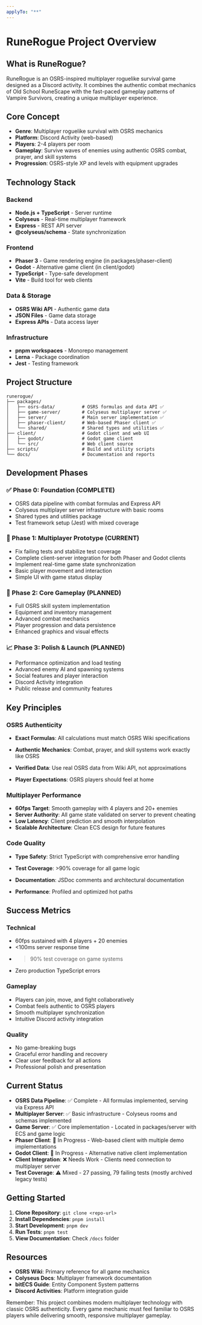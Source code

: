 ```yaml
---
applyTo: "**"
---
```


# RuneRogue Project Overview

## What is RuneRogue?

RuneRogue is an OSRS-inspired multiplayer roguelike survival game designed as a Discord activity. It combines the authentic combat mechanics of Old School RuneScape with the fast-paced gameplay patterns of Vampire Survivors, creating a unique multiplayer experience.

## Core Concept

- **Genre**: Multiplayer roguelike survival with OSRS mechanics
- **Platform**: Discord Activity (web-based)
- **Players**: 2-4 players per room
- **Gameplay**: Survive waves of enemies using authentic OSRS combat, prayer, and skill systems
- **Progression**: OSRS-style XP and levels with equipment upgrades

## Technology Stack

### Backend

- **Node.js + TypeScript** - Server runtime
- **Colyseus** - Real-time multiplayer framework
- **Express** - REST API server
- **@colyseus/schema** - State synchronization

### Frontend

- **Phaser 3** - Game rendering engine (in packages/phaser-client)
- **Godot** - Alternative game client (in client/godot)
- **TypeScript** - Type-safe development
- **Vite** - Build tool for web clients

### Data & Storage

- **OSRS Wiki API** - Authentic game data
- **JSON Files** - Game data storage
- **Express APIs** - Data access layer

### Infrastructure

- **pnpm workspaces** - Monorepo management
- **Lerna** - Package coordination
- **Jest** - Testing framework

## Project Structure

```
runerogue/
├── packages/
│   ├── osrs-data/          # OSRS formulas and data API ✅
│   ├── game-server/        # Colyseus multiplayer server ✅
│   ├── server/             # Main server implementation ✅
│   ├── phaser-client/      # Web-based Phaser client ✅
│   └── shared/             # Shared types and utilities ✅
├── client/                 # Godot client and web UI
│   ├── godot/              # Godot game client
│   └── src/                # Web client source
├── scripts/                # Build and utility scripts
└── docs/                   # Documentation and reports
```

## Development Phases

### ✅ Phase 0: Foundation (COMPLETE)

- OSRS data pipeline with combat formulas and Express API
- Colyseus multiplayer server infrastructure with basic rooms
- Shared types and utilities package
- Test framework setup (Jest) with mixed coverage

### 🎯 Phase 1: Multiplayer Prototype (CURRENT)

- Fix failing tests and stabilize test coverage
- Complete client-server integration for both Phaser and Godot clients
- Implement real-time game state synchronization
- Basic player movement and interaction
- Simple UI with game status display

### 🚀 Phase 2: Core Gameplay (PLANNED)

- Full OSRS skill system implementation
- Equipment and inventory management
- Advanced combat mechanics
- Player progression and data persistence
- Enhanced graphics and visual effects

### 📈 Phase 3: Polish & Launch (PLANNED)

- Performance optimization and load testing
- Advanced enemy AI and spawning systems
- Social features and player interaction
- Discord Activity integration
- Public release and community features

## Key Principles

### OSRS Authenticity

- **Exact Formulas**: All calculations must match OSRS Wiki specifications
- **Authentic Mechanics**: Combat, prayer, and skill systems work exactly like OSRS
- **Verified Data**: Use real OSRS data from Wiki API, not approximations

- **Player Expectations**: OSRS players should feel at home

### Multiplayer Performance

- **60fps Target**: Smooth gameplay with 4 players and 20+ enemies
- **Server Authority**: All game state validated on server to prevent cheating
- **Low Latency**: Client prediction and smooth interpolation
- **Scalable Architecture**: Clean ECS design for future features

### Code Quality

- **Type Safety**: Strict TypeScript with comprehensive error handling
- **Test Coverage**: >90% coverage for all game logic
- **Documentation**: JSDoc comments and architectural documentation

- **Performance**: Profiled and optimized hot paths

## Success Metrics

### Technical

- 60fps sustained with 4 players + 20 enemies
- <100ms server response time
- > 90% test coverage on game systems
- Zero production TypeScript errors

### Gameplay

- Players can join, move, and fight collaboratively
- Combat feels authentic to OSRS players
- Smooth multiplayer synchronization
- Intuitive Discord activity integration

### Quality

- No game-breaking bugs
- Graceful error handling and recovery
- Clear user feedback for all actions
- Professional polish and presentation

## Current Status

- **OSRS Data Pipeline**: ✅ Complete - All formulas implemented, serving via Express API
- **Multiplayer Server**: ✅ Basic infrastructure - Colyseus rooms and schemas implemented
- **Game Server**: ✅ Core implementation - Located in packages/server with ECS and game logic
- **Phaser Client**: 🔄 In Progress - Web-based client with multiple demo implementations
- **Godot Client**: 🔄 In Progress - Alternative native client implementation
- **Client Integration**: ❌ Needs Work - Clients need connection to multiplayer server
- **Test Coverage**: ⚠️ Mixed - 27 passing, 79 failing tests (mostly archived legacy tests)

## Getting Started

1. **Clone Repository**: `git clone <repo-url>`
2. **Install Dependencies**: `pnpm install`
3. **Start Development**: `pnpm dev`
4. **Run Tests**: `pnpm test`
5. **View Documentation**: Check `/docs` folder

## Resources

- **OSRS Wiki**: Primary reference for all game mechanics
- **Colyseus Docs**: Multiplayer framework documentation
- **bitECS Guide**: Entity Component System patterns
- **Discord Activities**: Platform integration guide

Remember: This project combines modern multiplayer technology with classic OSRS authenticity. Every game mechanic must feel familiar to OSRS players while delivering smooth, responsive multiplayer gameplay.
